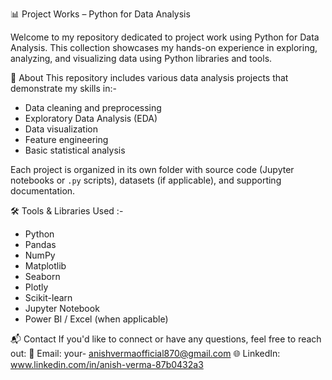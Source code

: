 📊 Project Works – Python for Data Analysis

Welcome to my repository dedicated to project work using Python for Data Analysis. 
This collection showcases my hands-on experience in exploring, analyzing, and visualizing data using Python libraries and tools.

📌 About
This repository includes various data analysis projects that demonstrate my skills in:-
- Data cleaning and preprocessing
- Exploratory Data Analysis (EDA)
- Data visualization
- Feature engineering
- Basic statistical analysis

Each project is organized in its own folder with source code (Jupyter notebooks or `.py` scripts), datasets (if applicable), and supporting documentation.

🛠️ Tools & Libraries Used :-
- Python
- Pandas
- NumPy
- Matplotlib
- Seaborn
- Plotly
- Scikit-learn
- Jupyter Notebook
- Power BI / Excel (when applicable)

📬 Contact
If you'd like to connect or have any questions, feel free to reach out:
📧 Email: your- anishvermaofficial870@gmail.com
🌐 LinkedIn: www.linkedin.com/in/anish-verma-87b0432a3

